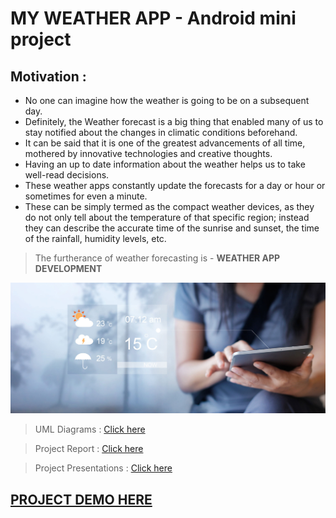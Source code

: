 # MY WEATHER APP - Android mini project

## Motivation :
- No one can imagine how the weather is going to be on a subsequent day. 
- Definitely, the Weather forecast is a big thing that enabled many of us to stay notified about the changes in climatic conditions beforehand. 
- It can be said that it is one of the greatest advancements of all time, mothered by innovative technologies and creative thoughts. 
- Having an up to date information about the weather helps us to take well-read decisions.
- These weather apps constantly update the forecasts for a day or hour or sometimes for even a minute. 
- These can be simply termed as the compact weather devices, as they do not only tell about the temperature of that specific region; instead they can describe the accurate time of the sunrise and sunset, the time of the rainfall, humidity levels, etc.

> The furtherance of weather forecasting is - **WEATHER APP DEVELOPMENT**

![](./APK/img/background.jpg)

> UML Diagrams : [Click here](https://gudivaraprasad.github.io/Android-Weather-App/Files/UML%20Diagrams/)

> Project Report : [Click here](https://gudivaraprasad.github.io/Android-Weather-App/APK/Files/Report.pdf)

> Project Presentations : [Click here](https://gudivaraprasad.github.io/Android-Weather-App/APK/Files)

## [PROJECT DEMO HERE](https://gudivaraprasad.github.io/Android-Weather-App/APK/)
